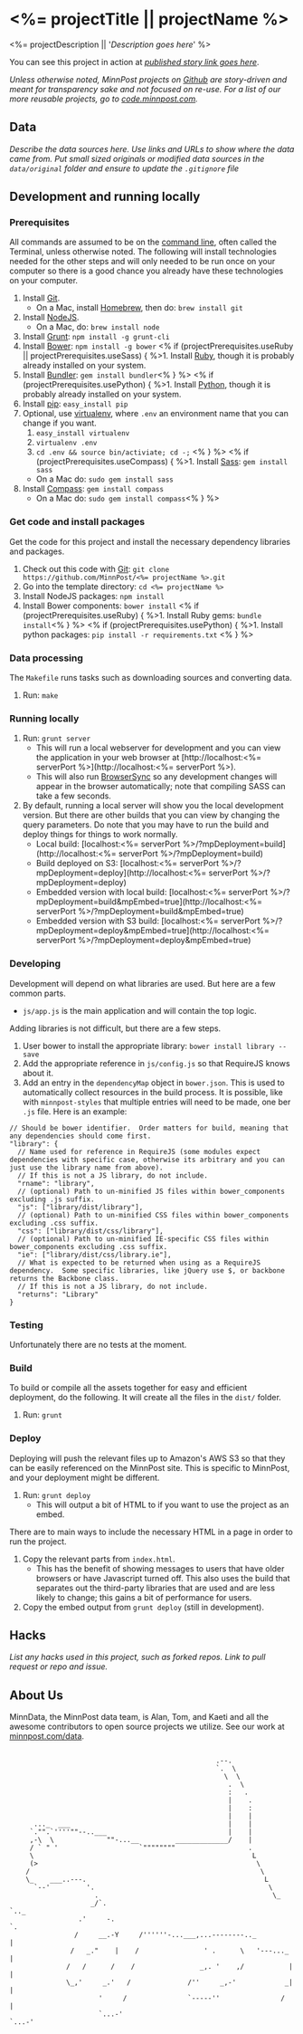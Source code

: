 # <%= projectTitle || projectName %>

<%= projectDescription || '*Description goes here*' %>

You can see this project in action at *[published story link goes here]()*.

*Unless otherwise noted, MinnPost projects on [Github](https://github.com/minnpost) are story-driven and meant for transparency sake and not focused on re-use.  For a list of our more reusable projects, go to [code.minnpost.com](http://code.minnpost.com).*

## Data

*Describe the data sources here.  Use links and URLs to show where the data came from.  Put small sized originals or modified data sources in the ```data/original``` folder and ensure to update the `.gitignore` file*

## Development and running locally

### Prerequisites

All commands are assumed to be on the [command line](http://en.wikipedia.org/wiki/Command-line_interface), often called the Terminal, unless otherwise noted.  The following will install technologies needed for the other steps and will only needed to be run once on your computer so there is a good chance you already have these technologies on your computer.

1. Install [Git](http://git-scm.com/).
    * On a Mac, install [Homebrew](http://brew.sh/), then do: `brew install git`
1. Install [NodeJS](http://nodejs.org/).
    * On a Mac, do: `brew install node`
1. Install [Grunt](http://gruntjs.com/): `npm install -g grunt-cli`
1. Install [Bower](http://bower.io/): `npm install -g bower`
<% if (projectPrerequisites.useRuby || projectPrerequisites.useSass) { %>1. Install [Ruby](http://www.ruby-lang.org/en/downloads/), though it is probably already installed on your system.
1. Install [Bundler](http://gembundler.com/): `gem install bundler`<% } %>
<% if (projectPrerequisites.usePython) { %>1. Install [Python](http://www.python.org/getit/), though it is probably already installed on your system.
1. Install [pip](https://pypi.python.org/pypi/pip): `easy_install pip`
1. Optional, use [virtualenv](http://www.virtualenv.org/en/latest/), where `.env` an environment name that you can change if you want.
    1. `easy_install virtualenv`
    1. `virtualenv .env`
    1. `cd .env && source bin/activiate; cd -;` <% } %>
<% if (projectPrerequisites.useCompass) { %>1. Install [Sass](http://sass-lang.com/): `gem install sass`
    * On a Mac do: `sudo gem install sass`
1. Install [Compass](http://compass-style.org/): `gem install compass`
    * On a Mac do: `sudo gem install compass`<% } %>

### Get code and install packages

Get the code for this project and install the necessary dependency libraries and packages.

1. Check out this code with [Git](http://git-scm.com/): `git clone https://github.com/MinnPost/<%= projectName %>.git`
1. Go into the template directory: `cd <%= projectName %>`
1. Install NodeJS packages: `npm install`
1. Install Bower components: `bower install`
<% if (projectPrerequisites.useRuby) { %>1. Install Ruby gems: `bundle install`<% } %>
<% if (projectPrerequisites.usePython) { %>1. Install python packages: `pip install -r requirements.txt` <% } %>

### Data processing

The `Makefile` runs tasks such as downloading sources and converting data.

1. Run: `make`

### Running locally

1. Run: `grunt server`
    * This will run a local webserver for development and you can view the application in your web browser at [http://localhost:<%= serverPort %>](http://localhost:<%= serverPort %>).
    * This will also run [BrowserSync](http://www.browsersync.io/) so any development changes will appear in the browser automatically; note that compiling SASS can take a few seconds.
1. By default, running a local server will show you the local development version.  But there are other builds that you can view by changing the query parameters.  Do note that you may have to run the build and deploy things for things to work normally.
    * Local build: [localhost:<%= serverPort %>/?mpDeployment=build](http://localhost:<%= serverPort %>/?mpDeployment=build)
    * Build deployed on S3: [localhost:<%= serverPort %>/?mpDeployment=deploy](http://localhost:<%= serverPort %>/?mpDeployment=deploy)
    * Embedded version with local build: [localhost:<%= serverPort %>/?mpDeployment=build&mpEmbed=true](http://localhost:<%= serverPort %>/?mpDeployment=build&mpEmbed=true)
    * Embedded version with S3 build: [localhost:<%= serverPort %>/?mpDeployment=deploy&mpEmbed=true](http://localhost:<%= serverPort %>/?mpDeployment=deploy&mpEmbed=true)

### Developing

Development will depend on what libraries are used.  But here are a few common parts.

* `js/app.js` is the main application and will contain the top logic.

Adding libraries is not difficult, but there are a few steps.

1. User bower to install the appropriate library: `bower install library --save`
1. Add the appropriate reference in `js/config.js` so that RequireJS knows about it.
1. Add an entry in the `dependencyMap` object in `bower.json`.  This is used to automatically collect resources in the build process.  It is possible, like with `minnpost-styles` that multiple entries will need to be made, one ber `.js` file.  Here is an example:

```
// Should be bower identifier.  Order matters for build, meaning that any dependencies should come first.
"library": {
  // Name used for reference in RequireJS (some modules expect dependencies with specific case, otherwise its arbitrary and you can just use the library name from above).
  // If this is not a JS library, do not include.
  "rname": "library",
  // (optional) Path to un-minified JS files within bower_components excluding .js suffix.
  "js": ["library/dist/library"],
  // (optional) Path to un-minified CSS files within bower_components excluding .css suffix.
  "css": ["library/dist/css/library"],
  // (optional) Path to un-minified IE-specific CSS files within bower_components excluding .css suffix.
  "ie": ["library/dist/css/library.ie"],
  // What is expected to be returned when using as a RequireJS dependency.  Some specific libraries, like jQuery use $, or backbone returns the Backbone class.
  // If this is not a JS library, do not include.
  "returns": "Library"
}
```

### Testing

Unfortunately there are no tests at the moment.

### Build

To build or compile all the assets together for easy and efficient deployment, do the following.  It will create all the files in the `dist/` folder.

1. Run: `grunt`

### Deploy

Deploying will push the relevant files up to Amazon's AWS S3 so that they can be easily referenced on the MinnPost site.  This is specific to MinnPost, and your deployment might be different.

1. Run: `grunt deploy`
    * This will output a bit of HTML to if you want to use the project as an embed.

There are to main ways to include the necessary HTML in a page in order to run the project.

1. Copy the relevant parts from `index.html`.
    * This has the benefit of showing messages to users that have older browsers or have Javascript turned off.  This also uses the build that separates out the third-party libraries that are used and are less likely to change; this gains a bit of performance for users.
1. Copy the embed output from `grunt deploy` (still in development).

## Hacks

*List any hacks used in this project, such as forked repos.  Link to pull request or repo and issue.*

## About Us

MinnData, the MinnPost data team, is Alan, Tom, and Kaeti and all the awesome contributors to open source projects we utilize.  See our work at [minnpost.com/data](http://minnpost.com/data).

```

                                                   .--.
                                                   `.  \
                                                     \  \
                                                      .  \
                                                      :   .
                                                      |    .
                                                      |    :
                                                      |    |
      ..._  ___                                       |    |
     `."".`''''""--..___                              |    |
     ,-\  \             ""-...__         _____________/    |
     / ` " '                    `""""""""                  .
     \                                                      L
     (>                                                      \
    /                                                         \
    \_    ___..---.                                            L
      `--'         '.                                           \
                     .                                           \_
                    _/`.                                           `.._
                 .'     -.                                             `.
                /     __.-Y     /''''''-...___,...--------.._            |
               /   _."    |    /                ' .      \   '---..._    |
              /   /      /    /                _,. '    ,/           |   |
              \_,'     _.'   /              /''     _,-'            _|   |
                      '     /               `-----''               /     |
                      `...-'                                       `...-'

```
